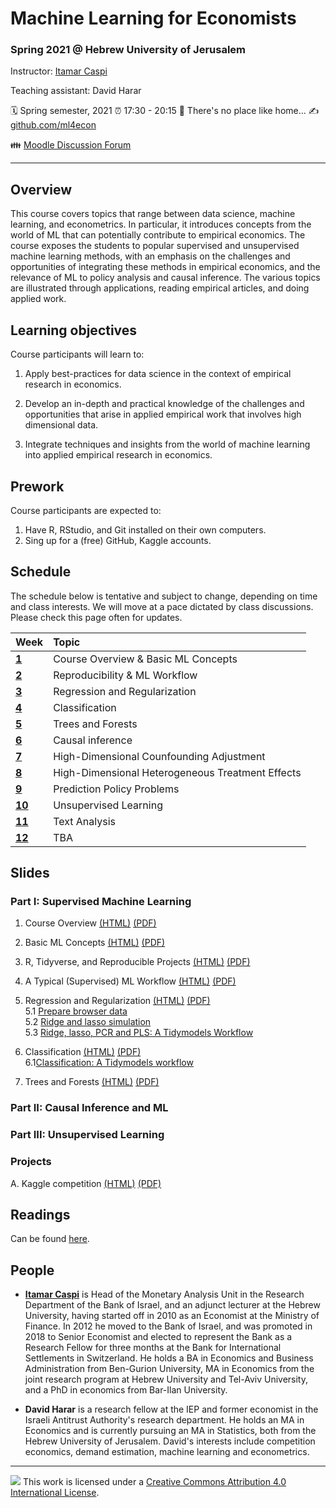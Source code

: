 Machine Learning for Economists
================

### Spring 2021 @ Hebrew University of Jerusalem

Instructor: [Itamar Caspi](https://itamarcaspi.rbind.io)

Teaching assistant: David Harar

:spiral_calendar: Spring semester, 2021
:alarm_clock:     17:30 - 20:15
:hotel:           There's no place like home...
:writing_hand:    [github.com/ml4econ](https://github.com/ml4econ/lecture-notes-2021)

:family:          [Moodle Discussion Forum](https://moodle2.cs.huji.ac.il/nu20/mod/forum/view.php?id=342325)

-----

## Overview

This course covers topics that range between data science, machine learning, and econometrics. In particular, it introduces concepts from the world of ML that can potentially contribute to empirical economics. The course exposes the students to popular supervised and unsupervised machine learning methods, with an emphasis on the challenges and opportunities of integrating these methods in empirical economics, and the relevance of ML to policy analysis and causal inference. The various topics are illustrated through applications, reading empirical articles, and doing applied work.

## Learning objectives

Course participants will learn to:

1. Apply best-practices for data science in the context of empirical research in economics.

2. Develop an in-depth and practical knowledge of the challenges and opportunities that arise in applied empirical work that involves high dimensional data.

3. Integrate techniques and insights from the world of machine learning into applied empirical research in economics.


## Prework

Course participants are expected to:

1. Have R, RStudio, and Git installed on their own computers.
2. Sing up for a (free) GitHub, Kaggle accounts.


## Schedule

The schedule below is tentative and subject to change, depending on time and class interests. We will move at a pace dictated by class discussions.  Please check this page often for updates.

| Week                  | Topic                                               |
|:----------------------|:----------------------------------------------------|
| [**1**](#week-1)      | Course Overview & Basic ML Concepts                 |
| [**2**](#week-2)      | Reproducibility & ML Workflow                       |
| [**3**](#week-3)      | Regression and Regularization                       |
| [**4**](#week-4)      | Classification                                      |
| [**5**](#week-5)      | Trees and Forests                                   |
| [**6**](#week-6)      | Causal inference                                    | 
| [**7**](#week-7)      | High-Dimensional Counfounding Adjustment            |
| [**8**](#week-7)      | High-Dimensional Heterogeneous Treatment Effects    |
| [**9**](#week-8)      | Prediction Policy Problems                          |
| [**10**](#week-9)     | Unsupervised Learning                               |
| [**11**](#week-10)    | Text Analysis                                       |
| [**12**](#week-11)    | TBA                                                 |


## Slides

### Part I: Supervised Machine Learning

1. Course Overview [(HTML)](https://raw.githack.com/ml4econ/lecture-notes-2021/master/01-overview/01-overview.html)
[(PDF)](https://raw.githack.com/ml4econ/lecture-notes-2021/master/01-overview/01-overview.pdf) 

2. Basic ML Concepts [(HTML)](https://raw.githack.com/ml4econ/lecture-notes-2021/master/02-basic-ml-concepts/02-basic-ml-concepts.html)
[(PDF)](https://raw.githack.com/ml4econ/lecture-notes-2020/master/02-basic-ml-concepts/02-basic-ml-concepts.pdf) 

3. R, Tidyverse, and Reproducible Projects [(HTML)](https://raw.githack.com/ml4econ/lecture-notes-2021/master/03-reprod-vc/03-reprod-vc.html)
[(PDF)](https://raw.githack.com/ml4econ/lecture-notes-2021/master/03-reprod-vc/03-reprod-vc.pdf)  

4. A Typical (Supervised) ML Workflow [(HTML)](https://raw.githack.com/ml4econ/lecture-notes-2021/master/04-ml-workflow/04-ml-workflow.html)
[(PDF)](https://raw.githack.com/ml4econ/lecture-notes-2021/master/04-ml-workflow/04-ml-workflow.pdf)

5. Regression and Regularization
[(HTML)](https://raw.githack.com/ml4econ/lecture-notes-2021/master/05-regression-regularization/05-regression-regularization.html)
[(PDF)](https://raw.githack.com/ml4econ/lecture-notes-2021/master/05-regression-regularization/05-regression-regularization.pdf)  
  5.1 [Prepare browser data](https://raw.githack.com/ml4econ/lecture-notes-2021/master/05-regression-regularization/05-prepare-browser-data.html)  
  5.2 [Ridge and lasso simulation](https://raw.githack.com/ml4econ/lecture-notes-2021/master/05-regression-regularization/05-simulations.html)  
  5.3 [Ridge, lasso, PCR and PLS: A Tidymodels Workflow](https://raw.githack.com/ml4econ/lecture-notes-2021/master/05-regression-regularization/05-tidymodels-workflow.html)  

6. Classification
[(HTML)](https://raw.githack.com/ml4econ/lecture-notes-2021/master/06-classification/06-classification.html) [(PDF)](https://raw.githack.com/ml4econ/lecture-notes-2021/master/06-classification/06-classification.pdf)  
  6.1[Classification: A Tidymodels workflow](https://raw.githack.com/ml4econ/lecture-notes-2021/master/06-classification/06-tidymodels-workflow-covid.html)

7. Trees and Forests
[(HTML)](https://raw.githack.com/ml4econ/lecture-notes-2021/master/07-trees-forests/07-trees-forests.html) [(PDF)](https://raw.githack.com/ml4econ/lecture-notes-2021/master/07-trees-forests/07-trees-forests.pdf)  

### Part II: Causal Inference and ML


### Part III: Unsupervised Learning


### Projects

A. Kaggle competition [(HTML)](https://raw.githack.com/ml4econ/lecture-notes-2021/master/a-kaggle/a-kaggle.html)
[(PDF)](https://raw.githack.com/ml4econ/lecture-notes-2021/master/a-kaggle/a-kaggle.pdf)

## Readings

Can be found [here](https://github.com/ml4econ/lecture-notes-2021/blob/master/resources.md).

## People

+ [**Itamar Caspi**](https://itamarcaspi.rbind.io) is Head of the Monetary Analysis Unit in the Research Department of the Bank of Israel, and an adjunct lecturer at the Hebrew University, having started off in 2010 as an Economist at the Ministry of Finance. In 2012 he moved to the Bank of Israel, and was promoted in 2018 to Senior Economist and elected to represent the Bank as a Research Fellow for three months at the Bank for International Settlements in Switzerland. He holds a BA in Economics and Business Administration from Ben-Gurion University, MA in Economics from the joint research program at Hebrew University and Tel-Aviv University, and a PhD in economics from Bar-Ilan University.

+ **David Harar** is a research fellow at the IEP and former economist in the Israeli Antitrust Authority's research department. He holds an MA in Economics and is currently pursuing an MA in Statistics, both from the Hebrew University of Jerusalem. David's interests include competition economics, demand estimation, machine learning and econometrics.

-----

![](https://i.creativecommons.org/l/by/4.0/88x31.png) This work is
licensed under a [Creative Commons Attribution 4.0 International
License](https://creativecommons.org/licenses/by/4.0/).

